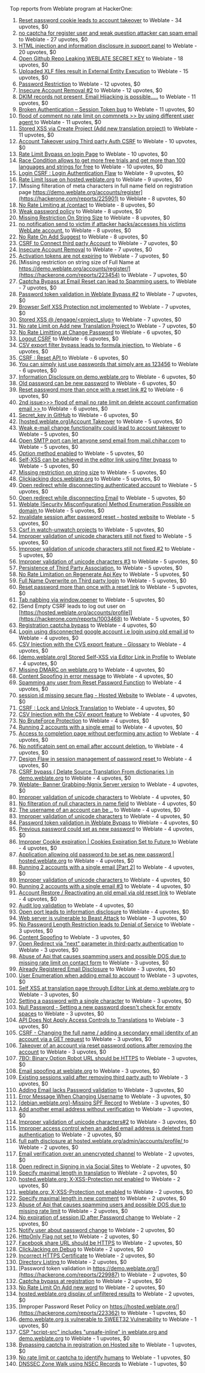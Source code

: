 Top reports from Weblate program at HackerOne:

1. [Reset password cookie leads to account takeover](https://hackerone.com/reports/1004536) to Weblate - 34 upvotes, $0
2. [no captcha for register user and weak question attacker can spam email](https://hackerone.com/reports/236398) to Weblate - 27 upvotes, $0
3. [HTML injection and information disclosure in support panel](https://hackerone.com/reports/634312) to Weblate - 20 upvotes, $0
4. [Open Github Repo Leaking WEBLATE SECRET KEY](https://hackerone.com/reports/942146) to Weblate - 18 upvotes, $0
5. [Uploaded XLF files result in External Entity Execution](https://hackerone.com/reports/232614) to Weblate - 15 upvotes, $0
6. [Password Restriction](https://hackerone.com/reports/229920) to Weblate - 12 upvotes, $0
7. [Insecure Account Removal #2](https://hackerone.com/reports/229532) to Weblate - 12 upvotes, $0
8. [DKIM records not present, Email Hijacking is possible.....](https://hackerone.com/reports/253926) to Weblate - 11 upvotes, $0
9. [Broken Authentication – Session Token bug](https://hackerone.com/reports/400826) to Weblate - 11 upvotes, $0
10. [flood of comment no rate  limit on commnets \>\>  by using different user agent ](https://hackerone.com/reports/404035) to Weblate - 11 upvotes, $0
11. [Stored XSS via Create Project (Add new translation project)](https://hackerone.com/reports/610219) to Weblate - 11 upvotes, $0
12. [Account Takeover using Third party Auth CSRF](https://hackerone.com/reports/225653) to Weblate - 10 upvotes, $0
13. [Rate Limit Bypass on login Page](https://hackerone.com/reports/224460) to Weblate - 10 upvotes, $0
14. [Race Condition allows to get more free trials and get more than 100 languages and strings for free](https://hackerone.com/reports/1087188) to Weblate - 10 upvotes, $0
15. [Login CSRF : Login Authentication Flaw](https://hackerone.com/reports/229528) to Weblate - 9 upvotes, $0
16. [Rate Limit Issue on hosted.weblate.org](https://hackerone.com/reports/229825) to Weblate - 9 upvotes, $0
17. [Missing filteration of meta characters in full name field on registration page https://demo.weblate.org/accounts/register](https://hackerone.com/reports/225901) to Weblate - 8 upvotes, $0
18. [No Rate Limiting at /contact](https://hackerone.com/reports/229511) to Weblate - 8 upvotes, $0
19. [Weak password policy](https://hackerone.com/reports/224572) to Weblate - 8 upvotes, $0
20. [Missing Restriction On String Size](https://hackerone.com/reports/257376) to Weblate - 8 upvotes, $0
21. [no notification send to victim if attacker hacks/accesses his victims WebLate account.](https://hackerone.com/reports/282772) to Weblate - 8 upvotes, $0
22. [No Rate On Add Suggest](https://hackerone.com/reports/481654) to Weblate - 8 upvotes, $0
23. [CSRF to Connect third party Account](https://hackerone.com/reports/225100) to Weblate - 7 upvotes, $0
24. [Insecure Account Removal](https://hackerone.com/reports/223355) to Weblate - 7 upvotes, $0
25. [Activation tokens are not expiring](https://hackerone.com/reports/223339) to Weblate - 7 upvotes, $0
26. [Missing restriction on string size of Full Name at https://demo.weblate.org/accounts/register/](https://hackerone.com/reports/223454) to Weblate - 7 upvotes, $0
27. [Captcha Bypass at Email Reset can lead to Spamming users.](https://hackerone.com/reports/229541) to Weblate - 7 upvotes, $0
28. [Password token validation in Weblate Bypass #2](https://hackerone.com/reports/244287) to Weblate - 7 upvotes, $0
29. [Browser Self XSS Protection not implemented](https://hackerone.com/reports/400781) to Weblate - 7 upvotes, $0
30. [Stored XSS @ /engage/\<project_slug\>](https://hackerone.com/reports/472391) to Weblate - 7 upvotes, $0
31. [No rate Limit on Add new Translation Project ](https://hackerone.com/reports/1238749) to Weblate - 7 upvotes, $0
32. [No Rate Limitting at Change Password](https://hackerone.com/reports/223694) to Weblate - 6 upvotes, $0
33. [Logout CSRF](https://hackerone.com/reports/223329) to Weblate - 6 upvotes, $0
34. [CSV export filter bypass leads to formula injection.](https://hackerone.com/reports/223999) to Weblate - 6 upvotes, $0
35. [CSRF : Reset API ](https://hackerone.com/reports/223333) to Weblate - 6 upvotes, $0
36. [You can simply just use passwords that simply are as 123456](https://hackerone.com/reports/223374) to Weblate - 6 upvotes, $0
37. [Information Disclosure on demo.weblate.org](https://hackerone.com/reports/229620) to Weblate - 6 upvotes, $0
38. [Old password can be new password](https://hackerone.com/reports/229577) to Weblate - 6 upvotes, $0
39. [Reset password more than once with a reset link #2](https://hackerone.com/reports/245450) to Weblate - 6 upvotes, $0
40. [2nd issue\>\>\> flood of email  no rate limit on delete account confirmation email \>\> ](https://hackerone.com/reports/404713) to Weblate - 6 upvotes, $0
41. [Secret_key in GitHub](https://hackerone.com/reports/926093) to Weblate - 6 upvotes, $0
42. [[hosted.weblate.org]Account Takeover](https://hackerone.com/reports/223637) to Weblate - 5 upvotes, $0
43. [Weak e-mail change functionality could lead to account takeover](https://hackerone.com/reports/223461) to Weblate - 5 upvotes, $0
44. [Open SMTP port can let anyone send email from mail.chihar.com](https://hackerone.com/reports/223435) to Weblate - 5 upvotes, $0
45. [Option method enabled](https://hackerone.com/reports/230194) to Weblate - 5 upvotes, $0
46. [Self-XSS can be achieved in the editor link using filter bypass](https://hackerone.com/reports/229735) to Weblate - 5 upvotes, $0
47. [Missing restriction on string size](https://hackerone.com/reports/229796) to Weblate - 5 upvotes, $0
48. [Clickjacking docs.weblate.org](https://hackerone.com/reports/223391) to Weblate - 5 upvotes, $0
49. [Open redirect while disconnecting authenticated account](https://hackerone.com/reports/224317) to Weblate - 5 upvotes, $0
50. [Open redirect while disconnecting Email](https://hackerone.com/reports/238117) to Weblate - 5 upvotes, $0
51. [Weblate |Security Misconfiguration| Method Enumeration Possible on domain ](https://hackerone.com/reports/230648) to Weblate - 5 upvotes, $0
52. [Invalidate session after password reset - hosted website](https://hackerone.com/reports/224362) to Weblate - 5 upvotes, $0
53. [Csrf in watch-unwatch projects](https://hackerone.com/reports/229405) to Weblate - 5 upvotes, $0
54. [Improper validation of unicode characters still not fixed](https://hackerone.com/reports/241596) to Weblate - 5 upvotes, $0
55. [Improper validation of unicode characters still not fixed #2](https://hackerone.com/reports/243611) to Weblate - 5 upvotes, $0
56. [Improper validation of unicode characters #3](https://hackerone.com/reports/243635) to Weblate - 5 upvotes, $0
57. [Persistence of Third Party Association.](https://hackerone.com/reports/241623) to Weblate - 5 upvotes, $0
58. [No Rate Limitation on Regenerate Api Key](https://hackerone.com/reports/243619) to Weblate - 5 upvotes, $0
59. [Full Name Overwrite on Third party login](https://hackerone.com/reports/241598) to Weblate - 5 upvotes, $0
60. [Reset password more than once with a reset link](https://hackerone.com/reports/243594) to Weblate - 5 upvotes, $0
61. [Tab nabbing via window.opener](https://hackerone.com/reports/403891) to Weblate - 5 upvotes, $0
62. [Send Empty CSRF leads to log out user on [https://hosted.weblate.org/accounts/profile]](https://hackerone.com/reports/1003468) to Weblate - 5 upvotes, $0
63. [Registration captcha bypass](https://hackerone.com/reports/223324) to Weblate - 4 upvotes, $0
64. [Login using disconnected google account i.e login using old email id](https://hackerone.com/reports/223427) to Weblate - 4 upvotes, $0
65. [CSV Injection with the CVS export feature - Glossary](https://hackerone.com/reports/224291) to Weblate - 4 upvotes, $0
66. [[demo.weblate.org] Stored Self-XSS via Editor Link in Profile](https://hackerone.com/reports/223331) to Weblate - 4 upvotes, $0
67. [Missing DMARC on weblate.org](https://hackerone.com/reports/223545) to Weblate - 4 upvotes, $0
68. [Content Spoofing in error message](https://hackerone.com/reports/223456) to Weblate - 4 upvotes, $0
69. [Spamming any user from Reset Password Function](https://hackerone.com/reports/223525) to Weblate - 4 upvotes, $0
70. [session id missing secure flag - Hosted Website](https://hackerone.com/reports/224379) to Weblate - 4 upvotes, $0
71. [CSRF : Lock and Unlock Translation](https://hackerone.com/reports/223345) to Weblate - 4 upvotes, $0
72. [CSV Injection with the CSV export feature](https://hackerone.com/reports/223344) to Weblate - 4 upvotes, $0
73. [No BruteForce Protection](https://hackerone.com/reports/223337) to Weblate - 4 upvotes, $0
74. [Running 2 accounts with a single email](https://hackerone.com/reports/224072) to Weblate - 4 upvotes, $0
75. [Access to completion page without performing any action](https://hackerone.com/reports/223846) to Weblate - 4 upvotes, $0
76. [No notificatoin sent on email after account deletion.](https://hackerone.com/reports/229909) to Weblate - 4 upvotes, $0
77. [Design Flaw in session management of password reset ](https://hackerone.com/reports/229417) to Weblate - 4 upvotes, $0
78. [CSRF bypass ( Delate Source Translation From dictionaries ) in demo.weblate.org](https://hackerone.com/reports/230863) to Weblate - 4 upvotes, $0
79. [Weblate- Banner Grabbing-Ngnix Server version](https://hackerone.com/reports/230633) to Weblate - 4 upvotes, $0
80. [Improper validation of unicode characters](https://hackerone.com/reports/229483) to Weblate - 4 upvotes, $0
81. [No filteration of null characters in name field](https://hackerone.com/reports/242945) to Weblate - 4 upvotes, $0
82. [The username of an account can be ..](https://hackerone.com/reports/243609) to Weblate - 4 upvotes, $0
83. [Improper validation of unicode characters](https://hackerone.com/reports/242171) to Weblate - 4 upvotes, $0
84. [Password token validation in Weblate Bypass](https://hackerone.com/reports/243842) to Weblate - 4 upvotes, $0
85. [Previous password could set as new password](https://hackerone.com/reports/243616) to Weblate - 4 upvotes, $0
86. [Improper Cookie expiration | Cookies Expiration Set to Future ](https://hackerone.com/reports/232306) to Weblate - 4 upvotes, $0
87. [ Application allowing old password to be set as new password | hosted.weblate.org](https://hackerone.com/reports/264934) to Weblate - 4 upvotes, $0
88. [Running 2 accounts with a single email [Part 2]](https://hackerone.com/reports/241608) to Weblate - 4 upvotes, $0
89. [Improper validation of unicode characters ](https://hackerone.com/reports/278718) to Weblate - 4 upvotes, $0
90. [Running 2 accounts with a single email #3](https://hackerone.com/reports/245304) to Weblate - 4 upvotes, $0
91. [ Account Restore / Reactivating an old email via old reset link](https://hackerone.com/reports/275303) to Weblate - 4 upvotes, $0
92. [Audit log validation](https://hackerone.com/reports/296632) to Weblate - 4 upvotes, $0
93. [Open port leads to information disclosure](https://hackerone.com/reports/223421) to Weblate - 4 upvotes, $0
94. [Web server is vulnerable to Beast Attack](https://hackerone.com/reports/223350) to Weblate - 3 upvotes, $0
95. [No Password Length Restriction leads to Denial of Service](https://hackerone.com/reports/223854) to Weblate - 3 upvotes, $0
96. [Content Spoofing](https://hackerone.com/reports/223630) to Weblate - 3 upvotes, $0
97. [Open Redirect via "next" parameter in third-party authentication](https://hackerone.com/reports/223326) to Weblate - 3 upvotes, $0
98. [Abuse of Api that causes spamming users and possible DOS due to missing rate limit on contact form](https://hackerone.com/reports/223542) to Weblate - 3 upvotes, $0
99. [Already Registered Email Disclosure](https://hackerone.com/reports/223343) to Weblate - 3 upvotes, $0
100. [User Enumeration when adding email to account](https://hackerone.com/reports/223531) to Weblate - 3 upvotes, $0
101. [Self XSS at translation page through Editor Link at demo.weblate.org](https://hackerone.com/reports/223692) to Weblate - 3 upvotes, $0
102. [Setting a password with a single character](https://hackerone.com/reports/223851) to Weblate - 3 upvotes, $0
103. [Null Password - Setting a new password doesn't check for empty spaces](https://hackerone.com/reports/223618) to Weblate - 3 upvotes, $0
104. [API Does Not Apply Access Controls to Translations](https://hackerone.com/reports/232994) to Weblate - 3 upvotes, $0
105. [CSRF - Changing the full name / adding a secondary email identity of an account via a GET request](https://hackerone.com/reports/223367) to Weblate - 3 upvotes, $0
106. [Takeover of an account via reset password options after removing the account](https://hackerone.com/reports/230076) to Weblate - 3 upvotes, $0
107. [7BO: Binary Option Robot URL should be HTTPS](https://hackerone.com/reports/225722) to Weblate - 3 upvotes, $0
108. [Email spoofing at weblate.org](https://hackerone.com/reports/224186) to Weblate - 3 upvotes, $0
109. [Existing sessions valid after removing third party auth](https://hackerone.com/reports/223475) to Weblate - 3 upvotes, $0
110. [Adding Email lacks Password validation](https://hackerone.com/reports/229869) to Weblate - 3 upvotes, $0
111. [Error Message When Changing Username](https://hackerone.com/reports/243664) to Weblate - 3 upvotes, $0
112. [[debian.weblate.org]-Missing SPF Record](https://hackerone.com/reports/245518) to Weblate - 3 upvotes, $0
113. [Add another email address without verification](https://hackerone.com/reports/265987) to Weblate - 3 upvotes, $0
114. [Improper validation of unicode characters#2](https://hackerone.com/reports/279945) to Weblate - 3 upvotes, $0
115. [Improper access control when an added email address is deleted from authentication](https://hackerone.com/reports/223434) to Weblate - 2 upvotes, $0
116. [full path disclosure at hosted.weblate.org/admin/accounts/profile/ ](https://hackerone.com/reports/225495) to Weblate - 2 upvotes, $0
117. [Email verification over an unencrypted channel](https://hackerone.com/reports/224287) to Weblate - 2 upvotes, $0
118. [Open redirect in Signing in via Social Sites](https://hackerone.com/reports/223718) to Weblate - 2 upvotes, $0
119. [Specify maximal length in translation](https://hackerone.com/reports/224015) to Weblate - 2 upvotes, $0
120. [hosted.weblate.org: X-XSS-Protection not enabled](https://hackerone.com/reports/223396) to Weblate - 2 upvotes, $0
121. [weblate.org: X-XSS-Protection not enabled](https://hackerone.com/reports/223723) to Weblate - 2 upvotes, $0
122. [Specify maximal length in new comment](https://hackerone.com/reports/223931) to Weblate - 2 upvotes, $0
123. [Abuse of Api that causes spamming users and possible DOS due to missing rate limit](https://hackerone.com/reports/223557) to Weblate - 2 upvotes, $0
124. [No expiration of session ID after Password change](https://hackerone.com/reports/223327) to Weblate - 2 upvotes, $0
125. [Notify user about password change](https://hackerone.com/reports/223609) to Weblate - 2 upvotes, $0
126. [HttpOnly Flag not set ](https://hackerone.com/reports/224006) to Weblate - 2 upvotes, $0
127. [Facebook share URL should be HTTPS](https://hackerone.com/reports/225769) to Weblate - 2 upvotes, $0
128. [ClickJacking on Debug](https://hackerone.com/reports/225555) to Weblate - 2 upvotes, $0
129. [Incorrect HTTPS Certificate](https://hackerone.com/reports/225540) to Weblate - 2 upvotes, $0
130. [Directory Listing ](https://hackerone.com/reports/223384) to Weblate - 2 upvotes, $0
131. [Password token validation in https://demo.weblate.org/](https://hackerone.com/reports/229987) to Weblate - 2 upvotes, $0
132. [Captcha bypass at registration](https://hackerone.com/reports/229584) to Weblate - 2 upvotes, $0
133. [No Rate Limit  On Add new word](https://hackerone.com/reports/479021) to Weblate - 2 upvotes, $0
134. [hosted.weblate.org display of unfiltered results](https://hackerone.com/reports/1454552) to Weblate - 2 upvotes, $0
135. [Improper Password Reset Policy on https://hosted.weblate.org/](https://hackerone.com/reports/223362) to Weblate - 1 upvotes, $0
136. [demo.weblate.org is vulnerable to SWEET32 Vulnerability](https://hackerone.com/reports/223653) to Weblate - 1 upvotes, $0
137. [CSP "script-src" includes "unsafe-inline" in weblate.org and demo.weblate.org](https://hackerone.com/reports/231062) to Weblate - 1 upvotes, $0
138. [Bypassing captcha in registration on Hosted site](https://hackerone.com/reports/224342) to Weblate - 1 upvotes, $0
139. [No rate limit or captcha to identify humans](https://hackerone.com/reports/257384) to Weblate - 1 upvotes, $0
140. [DNSSEC Zone Walk using NSEC Records](https://hackerone.com/reports/228471) to Weblate - 1 upvotes, $0
